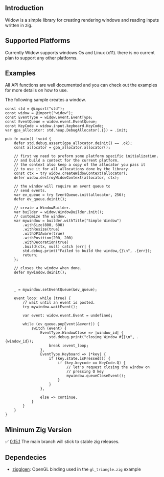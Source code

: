 ## Introduction

Widow is a simple library for creating rendering windows and reading inputs written in zig.

## Supported Platforms

Currently Widow supports windows Os and Linux (x11).
there is no current plan to support any other platforms.

## Examples

All API functions are well documented and you can check out the examples
for more details on how to use.

The following sample creates a window.

```zig
const std = @import("std");
const widow = @import("widow");
const EventType = widow.event.EventType;
const EventQueue = widow.event.EventQueue;
const KeyCode = widow.input.keyboard.KeyCode;
var gpa_allocator: std.heap.DebugAllocator(.{}) = .init;

pub fn main() !void {
    defer std.debug.assert(gpa_allocator.deinit() == .ok);
    const allocator = gpa_allocator.allocator();

    // first we need to preform some platform specific initialization.
    // and build a context for the current platform.
    // the context also keep a copy of the allocator you pass it
    // to use it for all allocations done by the library.
    const ctx = try widow.createWidowContext(allocator);
    defer widow.destroyWidowContext(allocator, ctx);

    // the window will require an event queue to
    // send events.
    var ev_queue = try EventQueue.init(allocator, 256);
    defer ev_queue.deinit();

    // create a WindowBuilder.
    var builder = widow.WindowBuilder.init();
    // customize the window.
    var mywindow = builder.withTitle("Simple Window")
        .withSize(800, 600)
        .withResize(true)
        .withDPIAware(true)
        .withPosition(200, 200)
        .withDecoration(true)
        .build(ctx, null) catch |err| {
        std.debug.print("Failed to build the window,{}\n", .{err});
        return;
    };

    // closes the window when done.
    defer mywindow.deinit();



    _ = mywindow.setEventQueue(&ev_queue);

    event_loop: while (true) {
        // wait until an event is posted.
        try mywindow.waitEvent();

        var event: widow.event.Event = undefined;

        while (ev_queue.popEvent(&event)) {
            switch (event) {
                EventType.WindowClose => |window_id| {
                    std.debug.print("closing Window #{}\n", .{window_id});
                    break :event_loop;
                },
                EventType.Keyboard => |*key| {
                    if (key.state.isPressed()) {
                        if (key.keycode == KeyCode.Q) {
                            // let's request closing the window on
                            // pressing Q key
                            mywindow.queueCloseEvent();
                        }
                    }
                },

                else => continue,
            }
        }
    }
}
```

## Minimum Zig Version

✅ [0.15.1](https://ziglang.org/documentation/0.15.1/)
The main branch will stick to stable zig releases.

## Dependecies
- [zigglgen](https://github.com/castholm/zigglgen): OpenGL binding used in the `gl_triangle.zig` example

